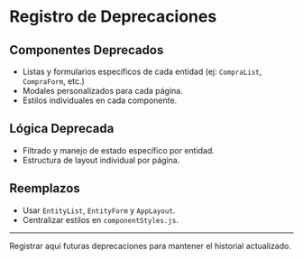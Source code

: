 # Registro de Deprecaciones

## Componentes Deprecados

- Listas y formularios específicos de cada entidad (ej: `CompraList`, `CompraForm`, etc.)
- Modales personalizados para cada página.
- Estilos individuales en cada componente.

## Lógica Deprecada

- Filtrado y manejo de estado específico por entidad.
- Estructura de layout individual por página.

## Reemplazos

- Usar `EntityList`, `EntityForm` y `AppLayout`.
- Centralizar estilos en `componentStyles.js`.

---

Registrar aquí futuras deprecaciones para mantener el historial actualizado.
